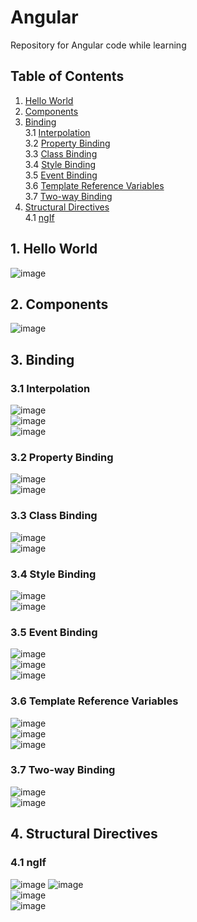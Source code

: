 # Angular
Repository for Angular code while learning

## Table of Contents
1. [Hello World](#hello-world)
2. [Components](#components)
3. [Binding](#binding) <br />
  3.1 [Interpolation](#interpolation) <br />
  3.2 [Property Binding](#propertyBinding) <br />
  3.3 [Class Binding](#classBinding) <br />
  3.4 [Style Binding](#styleBinding) <br />
  3.5 [Event Binding](#eventBinding) <br />
  3.6 [Template Reference Variables](#templateReferenceVariables) <br />
  3.7 [Two-way Binding](#twoWayBinding)
4. [Structural Directives](#structuralDirectives)<br />
  4.1 [ngIf](#ngIf)


## 1. Hello World <a name="hello-world"></a>
![image](https://user-images.githubusercontent.com/71009398/126040930-20ca9599-bb9f-4552-b423-25e831226ed5.png)

## 2. Components <a name="components"></a>
![image](https://user-images.githubusercontent.com/71009398/126041037-9c2b6232-ebc3-4a37-8e3a-baa0d78b2c71.png)

## 3. Binding <a name="binding"></a>

### 3.1 Interpolation <a name="interpolation"></a>
![image](https://user-images.githubusercontent.com/71009398/126041141-326f185f-d937-4f3f-999b-f9aa8766ffe7.png)<br />
![image](https://user-images.githubusercontent.com/71009398/126041333-430c15af-f08c-4373-8232-f8f71d89e5e4.png)<br />
![image](https://user-images.githubusercontent.com/71009398/126041466-6431539c-cfc2-4690-bec6-94f890d4a32e.png)

### 3.2 Property Binding <a name="propertyBinding"></a>
![image](https://user-images.githubusercontent.com/71009398/126041300-7c8ce519-1a02-44c3-b5b4-96e1d2012935.png)<br />
![image](https://user-images.githubusercontent.com/71009398/126041345-874ad160-e485-46e7-bfda-0d21beb80e6d.png)

### 3.3 Class Binding <a name="classBinding"></a>
![image](https://user-images.githubusercontent.com/71009398/126041360-9aeed7a3-adcd-4880-9e8b-ef80ed3d40e3.png)<br />
![image](https://user-images.githubusercontent.com/71009398/126041371-732fc6f2-8b27-4116-8f3a-9e02e0a9ecb3.png)

### 3.4 Style Binding <a name="styleBinding"></a>
![image](https://user-images.githubusercontent.com/71009398/126041392-aeabc1e9-fb76-4c6b-b594-12a4f55a407b.png)<br />
![image](https://user-images.githubusercontent.com/71009398/126041398-dea24c21-05ac-44d5-92fc-75fdaa0247b9.png)

### 3.5 Event Binding <a name="eventBinding"></a>
![image](https://user-images.githubusercontent.com/71009398/126041420-69ef8518-ab6c-4a0c-91f3-a297ba5d64b3.png)<br />
![image](https://user-images.githubusercontent.com/71009398/126041437-d29b9df7-f90c-47f4-9c54-87e2975bd1db.png)<br />
![image](https://user-images.githubusercontent.com/71009398/126041474-2ae53750-7f4d-464a-87b1-4fe6aec7fb95.png)

### 3.6 Template Reference Variables <a name="templateReferenceVariables"></a>
![image](https://user-images.githubusercontent.com/71009398/126041503-9b914364-a6cb-4478-b33b-49ab8309452e.png)<br />
![image](https://user-images.githubusercontent.com/71009398/126041510-c0ab76c3-7e0c-4d79-9b27-41180dec1171.png)<br />
![image](https://user-images.githubusercontent.com/71009398/126041513-e85f38bf-fee8-4b73-a2c7-2b49f5d366c1.png)

### 3.7 Two-way Binding <a name="twoWayBinding"></a>
![image](https://user-images.githubusercontent.com/71009398/126041551-dcb1cb97-6a6a-4d16-a6b1-6c01913e8723.png)<br />
![image](https://user-images.githubusercontent.com/71009398/126041556-ca3a7cd6-2c50-4007-83ce-5f20af787125.png)


## 4. Structural Directives <a name="structuralDirectives"></a>

### 4.1 ngIf <a name="ngIf"></a>
![image](https://user-images.githubusercontent.com/71009398/126041795-c98a202d-b258-4e23-9952-bd22ad5c988e.png)
![image](https://user-images.githubusercontent.com/71009398/126041800-6bb45eb5-2a4f-4864-8e61-79b3f656d853.png)<br />
![image](https://user-images.githubusercontent.com/71009398/126041814-fcaa15e3-4593-4045-81f8-155528b12d5a.png)<br />
![image](https://user-images.githubusercontent.com/71009398/126041821-7c59ec5f-87c7-4ecb-adbf-f0ff4fd8b0d0.png)








